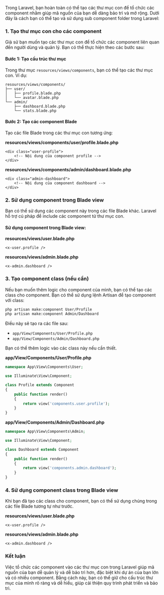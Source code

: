 Trong Laravel, bạn hoàn toàn có thể tạo các thư mục con để tổ chức các component nhằm giúp mã nguồn của bạn dễ dàng bảo trì và mở rộng. Dưới đây là cách bạn có thể tạo và sử dụng sub component folder trong Laravel:

### 1. Tạo thư mục con cho các component

Giả sử bạn muốn tạo các thư mục con để tổ chức các component liên quan đến người dùng và quản lý. Bạn có thể thực hiện theo các bước sau:

#### Bước 1: Tạo cấu trúc thư mục

Trong thư mục `resources/views/components`, bạn có thể tạo các thư mục con. Ví dụ:

```
resources/views/components/
├── user/
│   ├── profile.blade.php
│   └── avatar.blade.php
└── admin/
    ├── dashboard.blade.php
    └── stats.blade.php
```

#### Bước 2: Tạo các component Blade

Tạo các file Blade trong các thư mục con tương ứng:

**resources/views/components/user/profile.blade.php**

```blade
<div class="user-profile">
    <!-- Nội dung của component profile -->
</div>
```

**resources/views/components/admin/dashboard.blade.php**

```blade
<div class="admin-dashboard">
    <!-- Nội dung của component dashboard -->
</div>
```

### 2. Sử dụng component trong Blade view

Bạn có thể sử dụng các component này trong các file Blade khác. Laravel hỗ trợ cú pháp để include các component từ thư mục con.

#### Sử dụng component trong Blade view:

**resources/views/user.blade.php**

```blade
<x-user.profile />
```

**resources/views/admin.blade.php**

```blade
<x-admin.dashboard />
```

### 3. Tạo component class (nếu cần)

Nếu bạn muốn thêm logic cho component của mình, bạn có thể tạo các class cho component. Bạn có thể sử dụng lệnh Artisan để tạo component với class:

```sh
php artisan make:component User/Profile
php artisan make:component Admin/Dashboard
```

Điều này sẽ tạo ra các file sau:

- `app/View/Components/User/Profile.php`
- `app/View/Components/Admin/Dashboard.php`

Bạn có thể thêm logic vào các class này nếu cần thiết.

**app/View/Components/User/Profile.php**

```php
namespace App\View\Components\User;

use Illuminate\View\Component;

class Profile extends Component
{
    public function render()
    {
        return view('components.user.profile');
    }
}
```

**app/View/Components/Admin/Dashboard.php**

```php
namespace App\View\Components\Admin;

use Illuminate\View\Component;

class Dashboard extends Component
{
    public function render()
    {
        return view('components.admin.dashboard');
    }
}
```

### 4. Sử dụng component class trong Blade view

Khi bạn đã tạo các class cho component, bạn có thể sử dụng chúng trong các file Blade tương tự như trước.

**resources/views/user.blade.php**

```blade
<x-user.profile />
```

**resources/views/admin.blade.php**

```blade
<x-admin.dashboard />
```

### Kết luận

Việc tổ chức các component vào các thư mục con trong Laravel giúp mã nguồn của bạn dễ quản lý và dễ bảo trì hơn, đặc biệt khi dự án của bạn lớn và có nhiều component. Bằng cách này, bạn có thể giữ cho cấu trúc thư mục của mình rõ ràng và dễ hiểu, giúp cải thiện quy trình phát triển và bảo trì.
